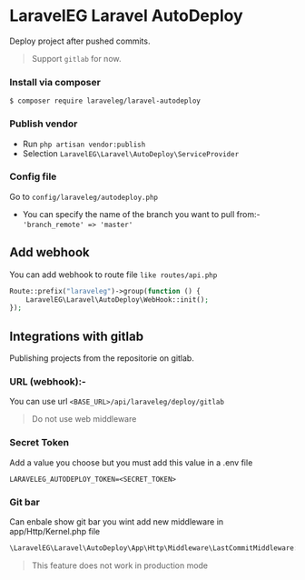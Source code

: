 # LaravelEG Laravel AutoDeploy
Deploy project after pushed commits.
> Support `gitlab` for now.

### Install via composer
```
$ composer require laraveleg/laravel-autodeploy
```

### Publish vendor
- Run `php artisan vendor:publish`
- Selection `LaravelEG\Laravel\AutoDeploy\ServiceProvider`

### Config file
Go to `config/laraveleg/autodeploy.php`
- You can specify the name of the branch you want to pull from:- `'branch_remote' => 'master'`

## Add webhook
You can add webhook to route file `like routes/api.php`
```php
Route::prefix("laraveleg")->group(function () {
    LaravelEG\Laravel\AutoDeploy\WebHook::init();
});
```

## Integrations with gitlab
Publishing projects from the repositorie on gitlab.

### URL (webhook):-
You can use url `<BASE_URL>/api/laraveleg/deploy/gitlab`
> Do not use web middleware

### Secret Token
Add a value you choose but you must add this value in a .env file
```env
LARAVELEG_AUTODEPLOY_TOKEN=<SECRET_TOKEN>
```

### Git bar
Can enbale show git bar you wint add new middleware in app/Http/Kernel.php file
```php
\LaravelEG\Laravel\AutoDeploy\App\Http\Middleware\LastCommitMiddleware::class
```
> This feature does not work in production mode